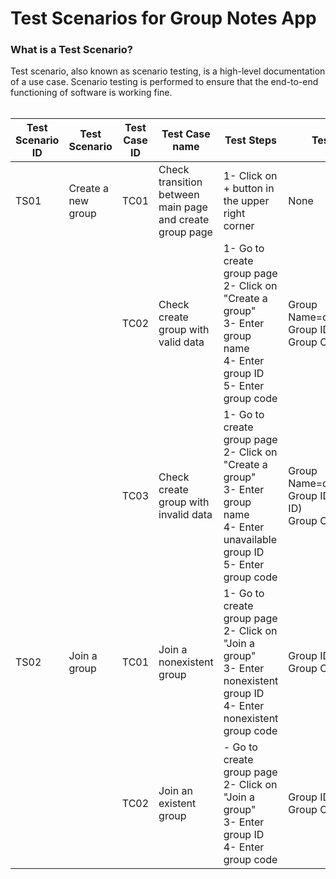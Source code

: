 # Test Scenarios for Group Notes App

### What is a Test Scenario?
Test scenario, also known as scenario testing, is a high-level documentation of a use case. Scenario testing is performed to ensure that the end-to-end functioning of software is working fine.
<br><br>



| Test Scenario ID  | Test Scenario  |  Test Case ID |  Test Case name | Test Steps	  |  Test Data |  	Expected Outcome |  Actual Outcome |  Result |
| ------------ | ------------ | ------------ | ------------ | ------------ | ------------ | ------------ | ------------ | ------------ |
|TS01   | Create a new group | TC01  | Check transition between main page and create group page  | 1- Click on + button in the upper right corner  | None  | Load create group page  | As expected  | pass  |
|  |   | TC02  | Check create group with valid data  | 1- Go to create group page <br> 2- Click on "Create a group" <br> 3- Enter group name <br> 4- Enter group ID <br> 5- Enter group code  | Group Name=demo_group<br>Group ID=60<br>Group Code=55  | Create group and popup "Your group has been created"  | As expected  | pass  |  |
|  |   | TC03  | Check create group with invalid data  | 1- Go to create group page<br> 2- Click on "Create a group" <br> 3- Enter group name <br> 4- Enter unavailable group ID <br> 5- Enter group code  | Group Name=demo_group<br>Group ID=60 (used ID)<br>Group Code=55  | Popup "This ID is not available, please try another one"  | As expected  | pass  |  |
|TS02   | Join a group | TC01  | Join a nonexistent group  | 1- Go to create group page <br> 2- Click on "Join a group" <br> 3- Enter nonexistent group ID <br> 4- Enter nonexistent group code  | Group ID=8749 <br> Group Code=2423  | Popup "This ID is not available, please try another one" | As expected  | pass  |
|   |  | TC02  | Join an existent group  | - Go to create group page <br> 2- Click on "Join a group" <br> 3- Enter group ID <br> 4- Enter group code  | Group ID=60 <br> Group Code=55  | Join and open group page | As expected  | pass  |
